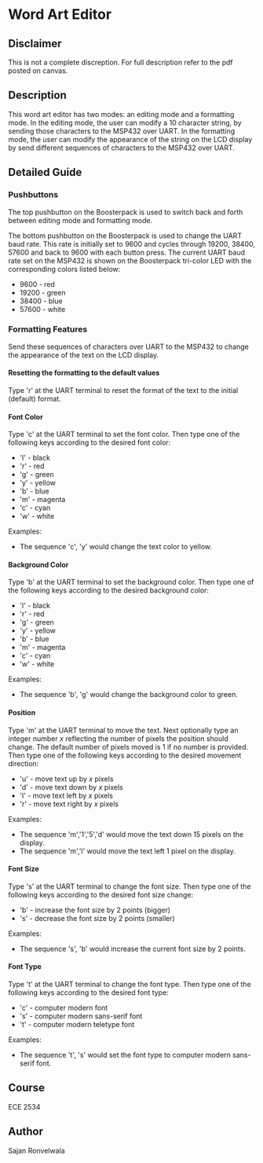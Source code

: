 # Word Art Editor

## Disclaimer
This is not a complete discreption. For full description refer to the pdf posted on canvas.

## Description

This word art editor has two modes: an editing mode and a formatting mode.  In the editing mode, the user can modify a 10 character string, by sending those characters to the MSP432 over UART.  In the formatting mode, the user can modify the appearance of the string on the LCD display by send different sequences of characters to the MSP432 over UART.

## Detailed Guide

### Pushbuttons

The top pushbutton on the Boosterpack is used to switch back and forth between editing mode and formatting mode.

The bottom pushbutton on the Boosterpack is used to change the UART baud rate. This rate is initially set to 9600 and cycles through 19200, 38400, 57600 and back to 9600 with each button press. The current UART baud rate set on the MSP432 is shown on the Boosterpack tri-color LED with the corresponding colors listed below:

* 9600 - red
* 19200 - green
* 38400 - blue
* 57600 - white

### Formatting Features

Send these sequences of characters over UART to the MSP432 to change the appearance of the text on the LCD display.

#### Resetting the formatting to the default values

Type 'r' at the UART terminal to reset the format of the text to the initial (default) format.

#### Font Color

Type 'c' at the UART terminal to set the font color. Then type one of the following keys according to the desired font color:

* 'l' - black
* 'r' - red
* 'g' - green
* 'y' - yellow
* 'b' - blue
* 'm' - magenta
* 'c' - cyan
* 'w' - white

Examples:
* The sequence 'c', 'y' would change the text color to yellow.

#### Background Color

Type 'b' at the UART terminal to set the background color. Then type one of the following keys according to the desired background color:

* 'l' - black
* 'r' - red
* 'g' - green
* 'y' - yellow
* 'b' - blue
* 'm' - magenta
* 'c' - cyan
* 'w' - white

Examples:
* The sequence 'b', 'g' would change the background color to green.

#### Position

Type 'm' at the UART terminal to move the text. Next optionally type an integer number *x* reflecting the number of pixels the position should change. The default number of pixels moved is 1 if no number is provided. Then type one of the following keys according to the desired movement direction:

* 'u' - move text up by *x* pixels
* 'd' - move text down by *x* pixels
* 'l' - move text left by *x* pixels
* 'r' - move text right by *x* pixels

Examples:

* The sequence 'm','1','5','d' would move the text down 15 pixels on the display.
* The sequence 'm','l' would move the text left 1 pixel on the display.

#### Font Size

Type 's' at the UART terminal to change the font size. Then type one of the following keys according to the desired font size change:

* 'b' - increase the font size by 2 points (bigger)
* 's' - decrease the font size by 2 points (smaller)

Examples:
* The sequence 's', 'b' would increase the current font size by 2 points.

#### Font Type

Type 't' at the UART terminal to change the font type. Then type one of the following keys according to the desired font type:

* 'c' - computer modern font
* 's' - computer modern sans-serif font
* 't' - computer modern teletype font

Examples:

* The sequence 't', 's' would set the font type to computer modern sans-serif font.

## Course

ECE 2534

## Author

Sajan Ronvelwala
